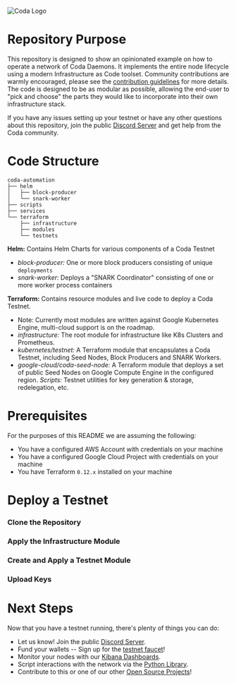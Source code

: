 ![Coda Logo](https://github.com/CodaProtocol/coda/blob/develop/frontend/website/public/static/img/coda-logo%403x.png)

# Repository Purpose 
This repository is designed to show an opinionated example on how to operate a network of Coda Daemons. It implements the entire node lifecycle using a modern Infrastructure as Code toolset. Community contributions are warmly encouraged, please see the [contribution guidelines](#to-do) for more details. The code is designed to be as modular as possible, allowing the end-user to "pick and choose" the parts they would like to incorporate into their own infrastructure stack. 

If you have any issues setting up your testnet or have any other questions about this repository, join the public [Discord Server](https://discord.gg/ShKhA7J) and get help from the Coda community.

# Code Structure
```
coda-automation
├── helm
│   ├── block-producer
│   └── snark-worker
├── scripts
├── services
└── terraform
    ├── infrastructure
    ├── modules
    └── testnets
```

**Helm:** Contains Helm Charts for various components of a Coda Testnet
- *block-producer:* One or more block producers consisting of unique `deployments`
- *snark-worker:*  Deploys a "SNARK Coordinator" consisting of one or more worker process containers

**Terraform:** Contains resource modules and live code to deploy a Coda Testnet. 
- Note: Currently most modules are written against Google Kubernetes Engine, multi-cloud support is on the roadmap.
- *infrastructure:* The root module for infrastructure like K8s Clusters and Prometheus.
- *kubernetes/testnet:* A Terraform module that encapsulates a Coda Testnet, including Seed Nodes, Block Producers and SNARK Workers.
- *google-cloud/coda-seed-node:* A Terraform module that deploys a set of public Seed Nodes on Google Compute Engine in the configured region. 
*Scripts:* Testnet utilities for key generation & storage, redelegation, etc. 

# Prerequisites
For the purposes of this README we are assuming the following: 
- You have a configured AWS Account with credentials on your machine
- You have a configured Google Cloud Project with credentials on your machine
- You have Terraform `0.12.x` installed on your machine

# Deploy a Testnet

### Clone the Repository

### Apply the Infrastructure Module

### Create and Apply a Testnet Module

### Upload Keys

# Next Steps
Now that you have a testnet running, there's plenty of things you can do: 
- Let us know! Join the public [Discord Server](https://discord.gg/ShKhA7J). 
- Fund your wallets -- Sign up for the [testnet faucet](#to-do)!
- Monitor your nodes with our [Kibana Dashboards](#to-do).
- Script interactions with the network via the [Python Library](#to-do). 
- Contribute to this or one of our other [Open Source Projects](#to-do)! 
